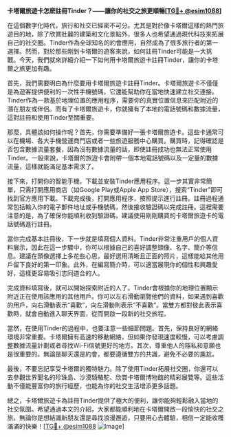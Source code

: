 **卡塔爾旅遊卡怎麽註冊Tinder？——讓你的社交之旅更順暢[[TG💪+ @esim1088](https://t.me/s/esim1088)]**

在這個數字化時代，旅行和社交已經密不可分。尤其是對於像卡塔爾這樣的熱門旅遊目的地，除了欣賞壯麗的建築和文化景點外，很多人也希望通過現代科技來拓展自己的社交圈。Tinder作為全球知名的約會應用，自然成為了很多旅行者的第一選擇。然而，對於那些剛到卡塔爾的遊客來說，如何註冊Tinder可能是一大挑戰。今天，我們就來詳細介紹一下如何用卡塔爾旅遊卡註冊Tinder，讓你的卡塔爾之旅更加有趣。

首先，我們需要明白為什麼要用卡塔爾旅遊卡註冊Tinder。卡塔爾旅遊卡不僅僅是為遊客提供便利的一次性手機號碼，它還能幫助你在當地快速建立社交連接。Tinder作為一款基於地理位置的應用程序，需要你的真實位置信息來匹配附近的潛在朋友或伴侶。而有了卡塔爾旅遊卡，你就擁有了本地的電話號碼和數據流量，這對註冊和使用Tinder至關重要。

那麼，具體該如何操作呢？首先，你需要準備好一張卡塔爾旅遊卡。這些卡通常可以在機場、各大手機營運商門店或者一些旅遊服務中心購買。購買時，記得確認是否包含數據流量套餐，因為沒有數據流量的話，即使註冊成功也無法正常使用Tinder。一般來說，卡塔爾的旅遊卡會附帶一個本地電話號碼以及一定量的數據流量，這樣就能滿足基本需求了。

接下來，打開你的智能手機，下載並安裝Tinder應用程序。這一步其實非常簡單，只需打開應用商店（如Google Play或Apple App Store），搜索“Tinder”即可找到官方應用下載。下載完成後，打開應用程序，按照提示進行註冊。註冊過程通常包括輸入你的電子郵件地址或手機號碼，然後接收驗證碼以完成註冊。這裡需要注意的是，為了確保你能順利收到驗證碼，建議使用剛剛購買的卡塔爾旅遊卡的電話號碼進行註冊。

當你完成基本註冊後，下一步就是填寫個人資料。Tinder非常注重用戶的個人資料展示，因此在這一步驟中，你可以根據自己的喜好調整頭像、名字、簡介等信息。建議在頭像選擇上多花些心思，最好選用清晰且正面的照片，這樣能給其他用戶留下良好的第一印象。此外，在編寫簡介時，可以適當展現你的個性和興趣愛好，這樣更容易吸引志同道合的人。

完成資料填寫後，就可以開始探索附近的人了。Tinder會根據你的地理位置顯示附近正在使用該應用的其他用戶。你可以左右滑動瀏覽他們的資料，如果遇到喜歡的用戶，向右滑動表示“喜歡”，向左滑動則表示“不喜歡”。當雙方都對彼此表示喜歡時，就會自動進入聊天界面，從而開啟一段新的社交旅程。

當然，在使用Tinder的過程中，也要注意一些細節問題。首先，保持良好的網絡環境非常重要。卡塔爾擁有高速的移動網絡，但如果你發現速度較慢，可以考慮調整數據流量計劃或者尋找Wi-Fi信號更好的地方。其次，尊重他人的隱私和意願也是很重要的。無論是聊天還是約會，都要遵循雙方的共識，避免不必要的尷尬。

最後，不要忘記享受卡塔爾的獨特魅力。除了使用Tinder拓展社交圈，你還可以去參觀世界聞名的珍珠島、沙漠騎駱駝、欣賞卡塔爾博物館的精彩展覽等。這些活動不僅能豐富你的旅行經歷，也能為你的社交生活增添更多話題。

總之，卡塔爾旅遊卡為註冊Tinder提供了極大的便利，讓你能夠輕鬆融入當地的社交氛圍。希望通過本文的介紹，大家都能順利地在卡塔爾開啟一段愉快的社交之旅。無論你是想結識新朋友還是尋找浪漫邂逅，只要用心去體驗，相信一定能收穫滿滿的快樂！[[TG💪+ @esim1088](https://t.me/s/esim1088) ![Image](https://i.postimg.cc/4NQfJmqS/Snipaste-2025-05-13-00-14-12.png)]